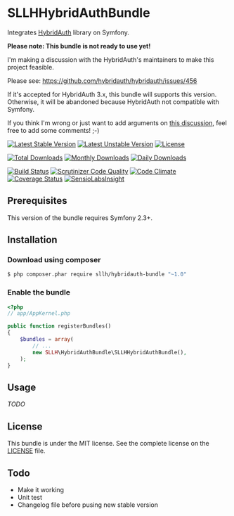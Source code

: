 # SLLHHybridAuthBundle

Integrates [HybridAuth](https://github.com/hybridauth/hybridauth) library on Symfony.

**Please note: This bundle is not ready to use yet!**

I'm making a discussion with the HybridAuth's maintainers to make this project feasible.

Please see: https://github.com/hybridauth/hybridauth/issues/456

If it's accepted for HybridAuth 3.x, this bundle will supports this version.
Otherwise, it will be abandoned because HybridAuth not compatible with Symfony.

If you think I'm wrong or just want to add arguments on [this discussion](https://github.com/hybridauth/hybridauth/issues/456), feel free to add some comments! ;-)

[![Latest Stable Version](https://poser.pugx.org/sllh/hybridauth-bundle/v/stable)](https://packagist.org/packages/sllh/hybridauth-bundle)
[![Latest Unstable Version](https://poser.pugx.org/sllh/hybridauth-bundle/v/unstable)](https://packagist.org/packages/sllh/hybridauth-bundle)
[![License](https://poser.pugx.org/sllh/hybridauth-bundle/license)](https://packagist.org/packages/sllh/hybridauth-bundle)

[![Total Downloads](https://poser.pugx.org/sllh/hybridauth-bundle/downloads)](https://packagist.org/packages/sllh/hybridauth-bundle)
[![Monthly Downloads](https://poser.pugx.org/sllh/hybridauth-bundle/d/monthly)](https://packagist.org/packages/sllh/hybridauth-bundle)
[![Daily Downloads](https://poser.pugx.org/sllh/hybridauth-bundle/d/daily)](https://packagist.org/packages/sllh/hybridauth-bundle)

[![Build Status](https://travis-ci.org/Soullivaneuh/SLLHHybridAuthBundle.svg?branch=master)](https://travis-ci.org/Soullivaneuh/SLLHHybridAuthBundle)
[![Scrutinizer Code Quality](https://scrutinizer-ci.com/g/Soullivaneuh/SLLHHybridAuthBundle/badges/quality-score.png?b=master)](https://scrutinizer-ci.com/g/Soullivaneuh/SLLHHybridAuthBundle/?branch=master)
[![Code Climate](https://codeclimate.com/github/Soullivaneuh/SLLHHybridAuthBundle/badges/gpa.svg)](https://codeclimate.com/github/Soullivaneuh/SLLHHybridAuthBundle)
[![Coverage Status](https://coveralls.io/repos/Soullivaneuh/SLLHHybridAuthBundle/badge.svg?branch=master)](https://coveralls.io/r/Soullivaneuh/SLLHHybridAuthBundle?branch=master)
[![SensioLabsInsight](https://insight.sensiolabs.com/projects/158b027e-ef93-4130-bdfd-9e6902d316d9/mini.png)](https://insight.sensiolabs.com/projects/158b027e-ef93-4130-bdfd-9e6902d316d9)

## Prerequisites

This version of the bundle requires Symfony 2.3+.

## Installation

### Download using composer

``` bash
$ php composer.phar require sllh/hybridauth-bundle "~1.0"
```

### Enable the bundle

``` php
<?php
// app/AppKernel.php

public function registerBundles()
{
    $bundles = array(
        // ...
        new SLLH\HybridAuthBundle\SLLHHybridAuthBundle(),
    );
}
```

## Usage

*TODO*

## License

This bundle is under the MIT license. See the complete license on the [LICENSE](https://github.com/Soullivaneuh/SLLHHybridAuthBundle/blob/master/LICENSE) file.

## Todo

 * Make it working
 * Unit test
 * Changelog file before pusing new stable version
